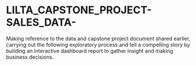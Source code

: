 # LILTA_CAPSTONE_PROJECT-SALES_DATA-
Making reference to the data and capstone project document shared earlier, carrying out the following exploratory process and tell a compelling story by building an interactive dashboard report to gather insight and making business decisions.
